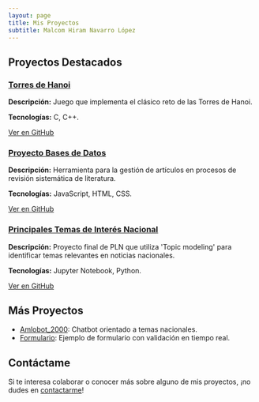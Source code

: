 ```yaml
---
layout: page
title: Mis Proyectos
subtitle: Malcom Hiram Navarro López
---
```


## Proyectos Destacados

<div class="project-card">
  <h3><a href="https://github.com/Mahynlo/Torres-De-Hanoi">Torres de Hanoi</a></h3>
  <p><strong>Descripción:</strong> Juego que implementa el clásico reto de las Torres de Hanoi.</p>
  <p><strong>Tecnologías:</strong> C, C++.</p>
  <p><a href="https://github.com/Mahynlo/Torres-De-Hanoi" class="btn">Ver en GitHub</a></p>
</div>

<div class="project-card">
  <h3><a href="https://github.com/Mahynlo/proyectoBDD">Proyecto Bases de Datos</a></h3>
  <p><strong>Descripción:</strong> Herramienta para la gestión de artículos en procesos de revisión sistemática de literatura.</p>
  <p><strong>Tecnologías:</strong> JavaScript, HTML, CSS.</p>
  <p><a href="https://github.com/Mahynlo/proyectoBDD" class="btn">Ver en GitHub</a></p>
</div>

<div class="project-card">
  <h3><a href="https://github.com/Mahynlo/principales_temas_de_interes_nacional">Principales Temas de Interés Nacional</a></h3>
  <p><strong>Descripción:</strong> Proyecto final de PLN que utiliza 'Topic modeling' para identificar temas relevantes en noticias nacionales.</p>
  <p><strong>Tecnologías:</strong> Jupyter Notebook, Python.</p>
  <p><a href="https://github.com/Mahynlo/principales_temas_de_interes_nacional" class="btn">Ver en GitHub</a></p>
</div>

## Más Proyectos

- [Amlobot_2000](https://github.com/Mahynlo/Amlobot_2000): Chatbot orientado a temas nacionales.
- [Formulario](https://github.com/Mahynlo/Formulario): Ejemplo de formulario con validación en tiempo real.

## Contáctame

Si te interesa colaborar o conocer más sobre alguno de mis proyectos, ¡no dudes en [contactarme](#)!


